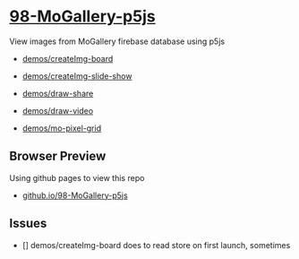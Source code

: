 # [98-MoGallery-p5js](https://github.com/molab-itp/98-MoGallery-p5js)

View images from MoGallery firebase database using p5js

- [demos/createImg-board](demos/createImg-board/)

- [demos/createImg-slide-show](demos/createImg-slide-show)

- [demos/draw-share](demos/draw-share)
- [demos/draw-video](demos/draw-video)
- [demos/mo-pixel-grid](demos/mo-pixel-grid)

## Browser Preview

Using github pages to view this repo

- [github.io/98-MoGallery-p5js](https://molab-itp.github.io/98-MoGallery-p5js/)

## Issues

- [] demos/createImg-board does to read store on first launch, sometimes

<!--
v21 -- updated mo-pixel-grid/storeRootKey
-->

